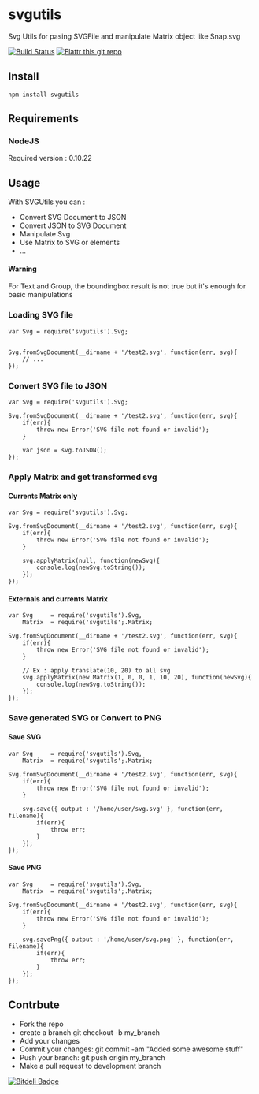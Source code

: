svgutils
========

Svg Utils for pasing SVGFile and manipulate Matrix object like Snap.svg

[![Build Status](https://travis-ci.org/throrin19/svgutils.png?branch=master)](https://travis-ci.org/throrin19/svgutils) [![Flattr this git repo](http://api.flattr.com/button/flattr-badge-large.png)](https://flattr.com/submit/auto?user_id=throrin19&url=https://github.com/throrin19/svgutils/&title=SvgUtils&language=Javascript&tags=github&category=software)

## Install

```
npm install svgutils
```

## Requirements

### NodeJS

Required version : 0.10.22

## Usage

With SVGUtils you can :

+   Convert SVG Document to JSON
+   Convert JSON to SVG Document
+   Manipulate Svg
+   Use Matrix to SVG or elements
+   ...

#### Warning

For Text and Group, the boundingbox result is not true but it's enough for basic manipulations

### Loading SVG file

```
var Svg = require('svgutils').Svg;


Svg.fromSvgDocument(__dirname + '/test2.svg', function(err, svg){
    // ...
});
```

### Convert SVG file to JSON

```
var Svg = require('svgutils').Svg;

Svg.fromSvgDocument(__dirname + '/test2.svg', function(err, svg){
    if(err){
        throw new Error('SVG file not found or invalid');
    }

    var json = svg.toJSON();
});
```

### Apply Matrix and get transformed svg

#### Currents Matrix only

```
var Svg = require('svgutils').Svg;

Svg.fromSvgDocument(__dirname + '/test2.svg', function(err, svg){
    if(err){
        throw new Error('SVG file not found or invalid');
    }

    svg.applyMatrix(null, function(newSvg){
        console.log(newSvg.toString());
    });
});
```

#### Externals and currents Matrix

```
var Svg     = require('svgutils').Svg,
    Matrix  = require('svgutils';.Matrix;

Svg.fromSvgDocument(__dirname + '/test2.svg', function(err, svg){
    if(err){
        throw new Error('SVG file not found or invalid');
    }

    // Ex : apply translate(10, 20) to all svg
    svg.applyMatrix(new Matrix(1, 0, 0, 1, 10, 20), function(newSvg){
        console.log(newSvg.toString());
    });
});
```

### Save generated SVG or Convert to PNG

#### Save SVG

```
var Svg     = require('svgutils').Svg,
    Matrix  = require('svgutils';.Matrix;

Svg.fromSvgDocument(__dirname + '/test2.svg', function(err, svg){
    if(err){
        throw new Error('SVG file not found or invalid');
    }

    svg.save({ output : '/home/user/svg.svg' }, function(err, filename){
        if(err){
            throw err;
        }
    });
});
```

#### Save PNG

```
var Svg     = require('svgutils').Svg,
    Matrix  = require('svgutils';.Matrix;

Svg.fromSvgDocument(__dirname + '/test2.svg', function(err, svg){
    if(err){
        throw new Error('SVG file not found or invalid');
    }

    svg.savePng({ output : '/home/user/svg.png' }, function(err, filename){
        if(err){
            throw err;
        }
    });
});
```

## Contrbute

+    Fork the repo
+    create a branch git checkout -b my_branch
+    Add your changes
+    Commit your changes: git commit -am "Added some awesome stuff"
+    Push your branch: git push origin my_branch
+    Make a pull request to development branch


[![Bitdeli Badge](https://d2weczhvl823v0.cloudfront.net/throrin19/svgutils/trend.png)](https://bitdeli.com/free "Bitdeli Badge")

